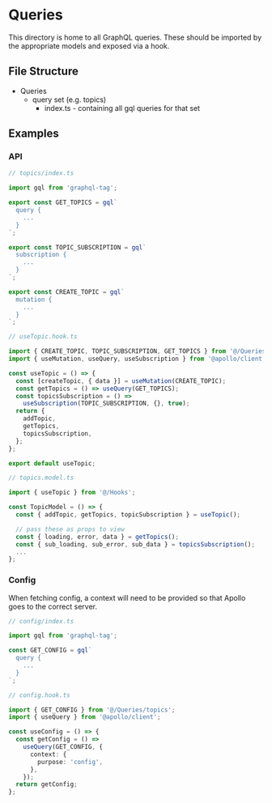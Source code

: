 # Queries

This directory is home to all GraphQL queries. These should be imported by the appropriate models and exposed via a hook.

## File Structure

- Queries
  - query set (e.g. topics)
    - index.ts - containing all gql queries for that set

## Examples

### API

```typescript
// topics/index.ts

import gql from 'graphql-tag';

export const GET_TOPICS = gql`
  query {
    ...
  }
`;

export const TOPIC_SUBSCRIPTION = gql`
  subscription {
    ...
  }
`;

export const CREATE_TOPIC = gql`
  mutation {
    ...
  }
`;
```

```typescript
// useTopic.hook.ts

import { CREATE_TOPIC, TOPIC_SUBSCRIPTION, GET_TOPICS } from '@/Queries/topics';
import { useMutation, useQuery, useSubscription } from '@apollo/client';

const useTopic = () => {
  const [createTopic, { data }] = useMutation(CREATE_TOPIC);
  const getTopics = () => useQuery(GET_TOPICS);
  const topicsSubscription = () =>
    useSubscription(TOPIC_SUBSCRIPTION, {}, true);
  return {
    addTopic,
    getTopics,
    topicsSubscription,
  };
};

export default useTopic;
```

```typescript
// topics.model.ts

import { useTopic } from '@/Hooks';

const TopicModel = () => {
  const { addTopic, getTopics, topicSubscription } = useTopic();

  // pass these as props to view
  const { loading, error, data } = getTopics();
  const { sub_loading, sub_error, sub_data } = topicsSubscription();
  ...
};
```

### Config

When fetching config, a context will need to be provided so that Apollo goes to the correct server.

```typescript
// config/index.ts

import gql from 'graphql-tag';

const GET_CONFIG = gql`
  query {
    ...
  }
`;
```

```typescript
// config.hook.ts

import { GET_CONFIG } from '@/Queries/topics';
import { useQuery } from '@apollo/client';

const useConfig = () => {
  const getConfig = () =>
    useQuery(GET_CONFIG, {
      context: {
        purpose: 'config',
      },
    });
  return getConfig;
};
```
